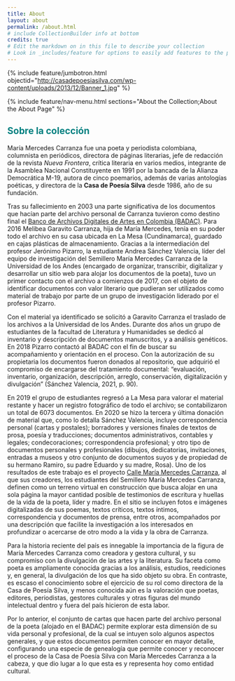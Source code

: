 ```yaml
---
title: About
layout: about
permalink: /about.html
# include CollectionBuilder info at bottom
credits: true
# Edit the markdown on in this file to describe your collection
# Look in _includes/feature for options to easily add features to the page
---
```


{% include feature/jumbotron.html objectid="http://casadepoesiasilva.com/wp-content/uploads/2013/12/Banner_1.jpg" %}

{% include feature/nav-menu.html sections="About the Collection;About the About Page" %}

## <b style='color:Teal;'>Sobre la colección</b>

María Mercedes Carranza fue una poeta y periodista colombiana, columnista en periódicos, directora de páginas literarias, jefe de redacción de la revista <i>Nueva Frontera</i>, crítica literaria en varios medios, integrante de la Asamblea Nacional Constituyente en 1991 por la bancada de la Alianza Democrática M-19, autora de cinco poemarios, además de varias antologías poéticas, y directora de la <b>Casa de Poesía Silva</b> desde 1986, año de su fundación.

Tras su fallecimiento en 2003 una parte significativa de los documentos que hacían parte del archivo personal de Carranza tuvieron como destino final el <a href="https://badac.uniandes.edu.co/">Banco de Archivos Digitales de Artes en Colombia (BADAC)</a>. Para 2016 Melibea Garavito Carranza, hija de María Mercedes, tenía en su poder todo el archivo en su casa ubicada en La Mesa (Cundinamarca), guardado en cajas plásticas de almacenamiento. Gracias a la intermediación del profesor Jerónimo Pizarro, la estudiante Andrea Sánchez Valencia, líder del equipo de investigación del Semillero María Mercedes Carranza de la Universidad de los Andes (encargado de organizar, transcribir, digitalizar y desarrollar un sitio web para alojar los documentos de la poeta), tuvo un primer contacto con el archivo a comienzos de 2017, con el objeto de identificar documentos con valor literario que pudieran ser utilizados como material de trabajo por parte de un grupo de investigación liderado por el profesor Pizarro. 

Con el material ya identificado se solicitó a Garavito Carranza el traslado de los archivos a la Universidad de los Andes. Durante dos años un grupo de estudiantes de la facultad de Literatura y Humanidades se dedicó al inventario y descripción de documentos manuscritos, y a análisis genéticos. En 2018 Pizarro contactó al BADAC con el fin de buscar su acompañamiento y orientación en el proceso. Con la autorización de su propietaria los documentos fueron donados al repositorio, que adquirió el compromiso de encargarse del tratamiento documental: “evaluación, inventario, organización, descripción, arreglo, conservación, digitalización y divulgación” (Sánchez Valencia, 2021, p. 90). 

En 2019 el grupo de estudiantes regresó a La Mesa para valorar el material restante y hacer un registro fotográfico de todo el archivo; se contabilizaron un total de 6073 documentos. En 2020 se hizo la tercera y última donación de material que, como lo detalla Sánchez Valencia, incluye correspondencia personal (cartas y postales); borradores y versiones finales de textos de prosa, poesía y traducciones; documentos administrativos, contables y legales; condecoraciones; correspondencia profesional; y otro tipo de documentos personales y profesionales (dibujos, dedicatorias, invitaciones, entradas a museos y otro conjunto de documentos suyos y de propiedad de su hermano Ramiro, su padre Eduardo y su madre, Rosa). Uno de los resultados de este trabajo es el proyecto <a href="(https://callemmc.uniandes.edu.co/)">Calle María Mercedes Carranza</a>, al que sus creadores, los estudiantes del Semillero María Mercedes Carranza, definen como un terreno virtual en construcción que busca alojar en una sola página la mayor cantidad posible de testimonios de escritura y huellas de la vida de la poeta, líder y madre. En el sitio se incluyen fotos e imágenes digitalizadas de sus poemas, textos críticos, textos íntimos, correspondencia y documentos de prensa, entre otros, acompañados por una descripción que facilite la investigación a los interesados en profundizar o acercarse de otro modo a la vida y la obra de Carranza.


Para la historia reciente del país es innegable la importancia de la figura de María Mercedes Carranza como creadora y gestora cultural, y su compromiso con la divulgación de las artes y la literatura. Su faceta como poeta es ampliamente conocida gracias a los análisis, estudios, reediciones y, en general, la divulgación de los que ha sido objeto su obra. En contraste, es escaso el conocimiento sobre el ejercicio de su rol como directora de la Casa de Poesía Silva, y menos conocida aún es la valoración que poetas, editores, periodistas, gestores culturales y otras figuras del mundo intelectual dentro y fuera del país hicieron de esta labor.

Por lo anterior, el conjunto de cartas que hacen parte del archivo personal de la poeta (alojado en el BADAC) permite explorar esta dimensión de su vida personal y profesional, de la cual se intuyen solo algunos aspectos generales, y que estos documentos permiten conocer en mayor detalle, configurando una especie de genealogía que permite conocer y reconocer el proceso de la Casa de Poesía Silva con María Mercedes Carranza a la cabeza, y que dio lugar a lo que esta es y representa hoy como entidad cultural.
